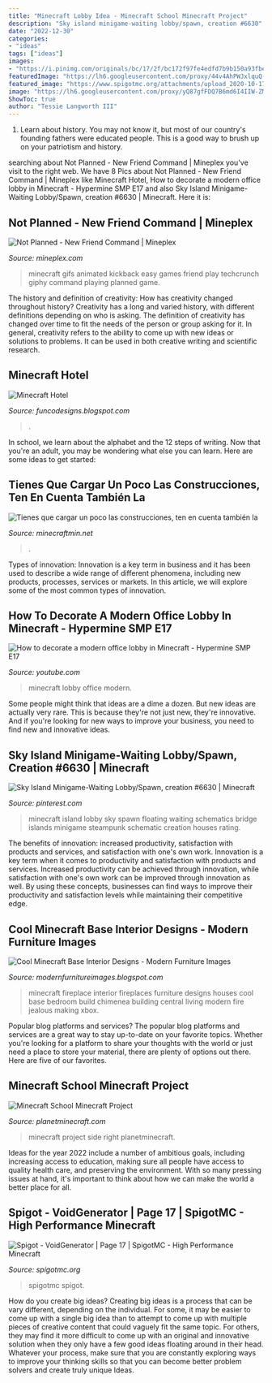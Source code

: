 ```yaml
---
title: "Minecraft Lobby Idea - Minecraft School Minecraft Project"
description: "Sky island minigame-waiting lobby/spawn, creation #6630"
date: "2022-12-30"
categories:
- "ideas"
tags: ["ideas"]
images:
- "https://i.pinimg.com/originals/bc/17/2f/bc172f97fe4edfd7b9b150a93fbe2318.png"
featuredImage: "https://lh6.googleusercontent.com/proxy/44v4AhPWJxlquQ-3MDLzUyR8QA9M_nOskYqlS4bjML-Zh-46oW_YV8Yn5f9ZCC5MdZWQEHmCJ2ER9Wvk5ITDhODWjJAr34T86LX6qww-KepA8yvP5tNTgkkkqppkcs2N"
featured_image: "https://www.spigotmc.org/attachments/upload_2020-10-17_18-49-28-png.562319/"
image: "https://lh6.googleusercontent.com/proxy/yQ87gfFDQ7B6md6I4IIW-ZMLOJIzrMTLJxi4gyDvNKKCWaPwxCrq5Uw-QDtdRLCeS9tMqjlXmcc_mcQQzX1i7bMiyHcUqWLnwlYEkDLUWsMZ4ZiZIHZZJJTyLnrgJKMAIwCfblSYyqr4=w1200-h630-p-k-no-nu"
ShowToc: true
author: "Tessie Langworth III"
---
```



1) Learn about history. You may not know it, but most of our country's founding fathers were educated people. This is a good way to brush up on your patriotism and history. 

	

		
searching about Not Planned - New Friend Command | Mineplex you've visit to the right web. We have 8 Pics about Not Planned - New Friend Command | Mineplex like Minecraft Hotel, How to decorate a modern office lobby in Minecraft - Hypermine SMP E17 and also Sky Island Minigame-Waiting Lobby/Spawn, creation #6630 | Minecraft. Here it is:
		
    
## Not Planned - New Friend Command | Mineplex

<img loading=lazy src="https://media.giphy.com/media/h1b0soCZRBBmg/giphy.gif" onerror="this.onerror=null;this.src='https://tse4.mm.bing.net/th?id=OIP.cWMvraHr-l1oLgOL5haSFQHaEK&amp;pid=15.1';" alt="Not Planned - New Friend Command | Mineplex">

_Source: mineplex.com_

>minecraft gifs animated kickback easy games friend play techcrunch giphy command playing planned game. 

	

The history and definition of creativity: How has creativity changed throughout history?
Creativity has a long and varied history, with different definitions depending on who is asking. The definition of creativity has changed over time to fit the needs of the person or group asking for it. In general, creativity refers to the ability to come up with new ideas or solutions to problems. It can be used in both creative writing and scientific research.

    
## Minecraft Hotel

<img loading=lazy src="https://lh6.googleusercontent.com/proxy/yQ87gfFDQ7B6md6I4IIW-ZMLOJIzrMTLJxi4gyDvNKKCWaPwxCrq5Uw-QDtdRLCeS9tMqjlXmcc_mcQQzX1i7bMiyHcUqWLnwlYEkDLUWsMZ4ZiZIHZZJJTyLnrgJKMAIwCfblSYyqr4=w1200-h630-p-k-no-nu" onerror="this.onerror=null;this.src='https://tse3.mm.bing.net/th?id=OIP.-Bl3FSJ7XISSMXHc-Q7icwHaEq&amp;pid=15.1';" alt="Minecraft Hotel">

_Source: funcodesigns.blogspot.com_

>. 

	

In school, we learn about the alphabet and the 12 steps of writing. Now that you're an adult, you may be wondering what else you can learn. Here are some ideas to get started: 

    
## Tienes Que Cargar Un Poco Las Construcciones, Ten En Cuenta También La

<img loading=lazy src="http://i.imgur.com/NwQC2Ev.jpg" onerror="this.onerror=null;this.src='https://tse1.mm.bing.net/th?id=OIP.AkJJyJP_w8def_8QfOHZMwHaEF&amp;pid=15.1';" alt="Tienes que cargar un poco las construcciones, ten en cuenta también la">

_Source: minecraftmin.net_

>. 

	

Types of innovation:
Innovation is a key term in business and it has been used to describe a wide range of different phenomena, including new products, processes, services or markets. In this article, we will explore some of the most common types of innovation.

    
## How To Decorate A Modern Office Lobby In Minecraft - Hypermine SMP E17

<img loading=lazy src="https://i.ytimg.com/vi/DB9Jk_IQHVo/maxresdefault.jpg" onerror="this.onerror=null;this.src='https://tse2.mm.bing.net/th?id=OIP.4tvOzpK8FlLIbRpG_Jwm8wHaEK&amp;pid=15.1';" alt="How to decorate a modern office lobby in Minecraft - Hypermine SMP E17">

_Source: youtube.com_

>minecraft lobby office modern. 

	

Some people might think that ideas are a dime a dozen. But new ideas are actually very rare. This is because they're not just new, they're innovative. And if you're looking for new ways to improve your business, you need to find new and innovative ideas.

    
## Sky Island Minigame-Waiting Lobby/Spawn, Creation #6630 | Minecraft

<img loading=lazy src="https://i.pinimg.com/originals/bc/17/2f/bc172f97fe4edfd7b9b150a93fbe2318.png" onerror="this.onerror=null;this.src='https://tse3.mm.bing.net/th?id=OIP.Fyrs9YJvMRAnzeeDK3BxSgHaEp&amp;pid=15.1';" alt="Sky Island Minigame-Waiting Lobby/Spawn, creation #6630 | Minecraft">

_Source: pinterest.com_

>minecraft island lobby sky spawn floating waiting schematics bridge islands minigame steampunk schematic creation houses rating. 

	

The benefits of innovation: increased productivity, satisfaction with products and services, and satisfaction with one's own work.
Innovation is a key term when it comes to productivity and satisfaction with products and services. Increased productivity can be achieved through innovation, while satisfaction with one's own work can be improved through innovation as well. By using these concepts, businesses can find ways to improve their productivity and satisfaction levels while maintaining their competitive edge.

    
## Cool Minecraft Base Interior Designs - Modern Furniture Images

<img loading=lazy src="https://lh6.googleusercontent.com/proxy/44v4AhPWJxlquQ-3MDLzUyR8QA9M_nOskYqlS4bjML-Zh-46oW_YV8Yn5f9ZCC5MdZWQEHmCJ2ER9Wvk5ITDhODWjJAr34T86LX6qww-KepA8yvP5tNTgkkkqppkcs2N" onerror="this.onerror=null;this.src='https://tse1.mm.bing.net/th?id=OIP.Gv1K8QJdv13B96Tcye3O5QHaHN&amp;pid=15.1';" alt="Cool Minecraft Base Interior Designs - Modern Furniture Images">

_Source: modernfurnitureimages.blogspot.com_

>minecraft fireplace interior fireplaces furniture designs houses cool base bedroom build chimenea building central living modern fire jealous making xbox. 

	

Popular blog platforms and services?
The popular blog platforms and services are a great way to stay up-to-date on your favorite topics. Whether you're looking for a platform to share your thoughts with the world or just need a place to store your material, there are plenty of options out there. Here are five of our favorites.

    
## Minecraft School Minecraft Project

<img loading=lazy src="http://static.planetminecraft.com/files/resource_media/screenshot/1411/screenshot2014-03-15at95621pm.jpg" onerror="this.onerror=null;this.src='https://tse3.mm.bing.net/th?id=OIP.uLlXZKQRpwDhTS-CXqjV_wHaEk&amp;pid=15.1';" alt="Minecraft School Minecraft Project">

_Source: planetminecraft.com_

>minecraft project side right planetminecraft. 

	

Ideas for the year 2022 include a number of ambitious goals, including increasing access to education, making sure all people have access to quality health care, and preserving the environment. With so many pressing issues at hand, it's important to think about how we can make the world a better place for all.

    
## Spigot - VoidGenerator | Page 17 | SpigotMC - High Performance Minecraft

<img loading=lazy src="https://www.spigotmc.org/attachments/upload_2020-10-17_18-49-28-png.562319/" onerror="this.onerror=null;this.src='https://tse1.mm.bing.net/th?id=OIP.eHuEVYx5zxoXszg68aRtoQHaEV&amp;pid=15.1';" alt="Spigot - VoidGenerator | Page 17 | SpigotMC - High Performance Minecraft">

_Source: spigotmc.org_

>spigotmc spigot. 

	

How do you create big ideas?
Creating big ideas is a process that can be vary different, depending on the individual. For some, it may be easier to come up with a single big idea than to attempt to come up with multiple pieces of creative content that could vaguely fit the same topic. For others, they may find it more difficult to come up with an original and innovative solution when they only have a few good ideas floating around in their head. Whatever your process, make sure that you are constantly exploring ways to improve your thinking skills so that you can become better problem solvers and create truly unique Ideas.

